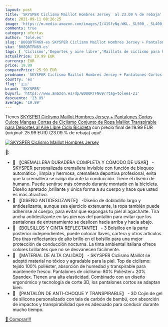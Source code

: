 ```yaml
---
layout: post
title: 'SKYSPER Ciclismo Maillot Hombres Jersey  al 23.09 % de rebaja'
date: 2021-09-11 08:26:25
image: 'https://m.media-amazon.com/images/I/41SfzNq-WKL._SL500_._SL400_.jpg'
comments: true
category: ofertas
author: 'tole.es'
slug: 'B08QRTFN69-es SKYSPER Ciclismo Maillot Hombres Jersey + Pantalones...'
sku: 'B08QRTFN69-es'
tags: [ 'Ciclismo','Deportes y aire libre','Maillots de ciclismo para hombre','Ropa de ciclismo','Ropa de ciclismo para hombre','Ropa y equipo para deportes','bicicleta','skysper', ]
actualPrice: 19.99 EUR
currency: EUR
price: 19.99
comparePrice: 25.99 EUR
prodname: 'SKYSPER Ciclismo Maillot Hombres Jersey + Pantalones Cortos Culote Mangas Cortas de Ciclismo Conjunto de Ropa Maillot Transpirable para Deportes al Aire Libre Ciclo Bicicleta'
country: 'es'
flag: '🇪🇸'
brand: 'SKYSPER'
buyurl: 'https://www.amazon.es/dp/B08QRTFN69/?tag=tolees-21'
descuento: '23.09'
average: '19.99'
---
```


Tienes [SKYSPER Ciclismo Maillot Hombres Jersey + Pantalones Cortos Culote Mangas Cortas de Ciclismo Conjunto de Ropa Maillot Transpirable para Deportes al Aire Libre Ciclo Bicicleta](https://www.amazon.es/dp/B08QRTFN69/?tag=tolees-21) con precio final de  19.99 EUR (original: 25.99 EUR) (23.09 %  de rebaja) aqui!

[![SKYSPER Ciclismo Maillot Hombres Jersey ](https://m.media-amazon.com/images/I/41SfzNq-WKL._SL500_._SL400_.jpg)](https://www.amazon.es/dp/B08QRTFN69/?tag=tolees-21)

🔎:

- 🚴 【CREMALLERA DURADERA COMPLETA Y CÓMODO DE USAR】 - SKYSPER personalizada cremallera invisible con función de bloqueo automático , limpia y hermosa, cremallera deportiva profesional, evita que la cremallera se caiga durante la conducción. Tiene el diseño de humano. Puede sentirse más cómodo durante montado en la bicicleta. Diseño apretado ,brillante y única forma a su cuerpo y hace que usted es más atractivo.
- 🚴 【DISEÑO ANTIDESLIZANTE】 -Diseño de dobladillo largo y antideslizante, aunque sea ejercicio extenuante, la ropa también puede adherirse al cuerpo, para evitar que expongas tu piel al agacharte. Tira ancha antideslizante en las piernas del pantalón para evitar que los pantalones de entrenamiento se deslicen hacia arriba y hacia abajo.
- 🚴 【BOLSILLOS Y CINTA REFLECTANTE】 - 3 Bolsillos en la parte posterior independientes, puede colocar llaves, cartera y otros artículos. Dos tiras reflectantes de alto brillo en el bolsillo para una mejor protección de conducción nocturna. La tinta ambiental italiana ofrece colores brillantes que no se desvanecen fácilmente.
- 🚴 【MATERIAL DE ALTA CALIDAD】 - SKYSPER Ciclismo Maillot se adoptó material no tóxico y agradable para la piel. Top de ciclismo: tejido 100% poliéster, absorción de humedad y transpirable para mantenerle fresco. Pantalones de ciclismo: 80% Poliéster+ 20% Spandex. Tienen una alta elasticidad. Combinado con un diseño ergonómico y tecnología de corte 3D, los pantalones cortos se adaptan bien.
- 🚴 【PANTALÓN DE ANTI-CHOQUE Y TRANSPIRABLE】 - 3D Cojín de gel de silicona personalizado con tela de carbón de bambú, con absorción de impactos y transpirabilidad que es adecuado para conducir durante mucho tiempo.

[🛒 Comprar!!!](https://www.amazon.es/dp/B08QRTFN69/?tag=tolees-21)
